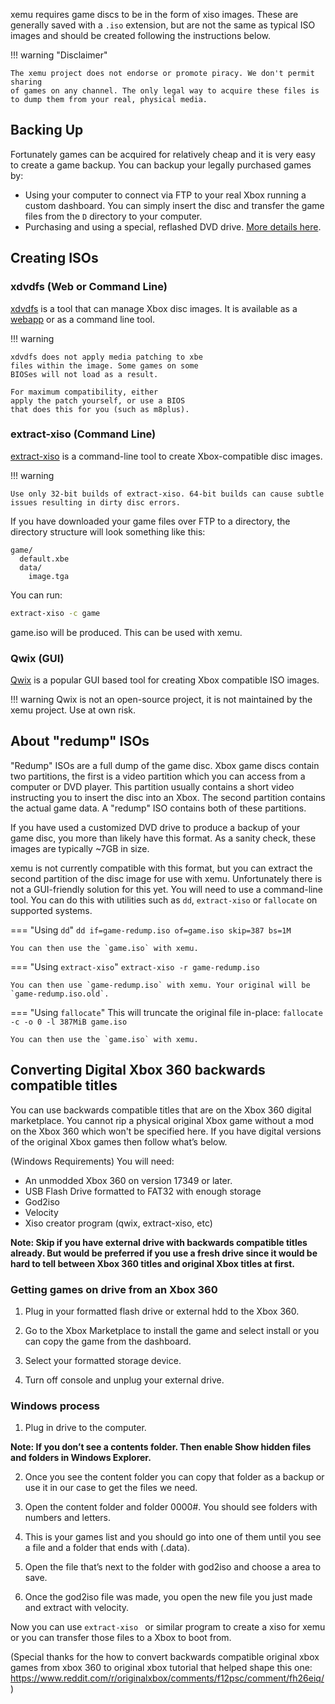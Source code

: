 xemu requires game discs to be in the form of xiso images. These are generally
saved with a `.iso` extension, but are not the same as typical ISO images and
should be created following the instructions below.

!!! warning "Disclaimer"

    The xemu project does not endorse or promote piracy. We don't permit sharing
    of games on any channel. The only legal way to acquire these files is
    to dump them from your real, physical media.

## Backing Up

Fortunately games can be acquired for relatively cheap and it is very easy to
create a game backup. You can backup your legally purchased games by:

* Using your computer to connect via FTP to your real Xbox running a custom
  dashboard. You can simply insert the disc and transfer the game files from the
  `D` directory to your computer.
* Purchasing and using a special, reflashed DVD drive. [More details here](http://wiki.redump.org/index.php?title=Microsoft_Xbox_and_Xbox_360_Dumping_Guide).

## Creating ISOs

### xdvdfs (Web or Command Line)

[xdvdfs](https://github.com/antangelo/xdvdfs)
is a tool that can manage Xbox disc images.
It is available as a [webapp](https://xiso.antangelo.com/) or as a command line tool.

!!! warning

    xdvdfs does not apply media patching to xbe
    files within the image. Some games on some
    BIOSes will not load as a result.

    For maximum compatibility, either
    apply the patch yourself, or use a BIOS
    that does this for you (such as m8plus).

### extract-xiso (Command Line)

[extract-xiso](https://github.com/XboxDev/extract-xiso) is a command-line tool
to create Xbox-compatible disc images.

!!! warning

    Use only 32-bit builds of extract-xiso. 64-bit builds can cause subtle
    issues resulting in dirty disc errors.

If you have downloaded your game files over FTP to a directory, the directory
structure will look something like this:

```
game/
  default.xbe
  data/
    image.tga
```

You can run:

```bash
extract-xiso -c game
```

game.iso will be produced. This can be used with xemu.

### Qwix (GUI)

[Qwix](https://avalaunch.net/qwix/) is a popular GUI based tool for creating
Xbox compatible ISO images.

!!! warning
    Qwix is not an open-source project, it is not maintained by the xemu project. Use at own risk.

## About "redump" ISOs

"Redump" ISOs are a full dump of the game disc. Xbox game discs contain two
partitions, the first is a video partition which you can access from a computer
or DVD player. This partition usually contains a short video instructing you to
insert the disc into an Xbox. The second partition contains the actual game
data. A "redump" ISO contains both of these partitions.

If you have used a customized DVD drive to produce a backup of your game disc,
you more than likely have this format. As a sanity check, these images are
typically ~7GB in size.

xemu is not currently compatible with this format, but you can extract the
second partition of the disc image for use with xemu. Unfortunately there is not
a GUI-friendly solution for this yet. You will need to use a command-line tool.
You can do this with utilities such as `dd`, `extract-xiso` or `fallocate` on supported systems.

=== "Using `dd`"
    ```
    dd if=game-redump.iso of=game.iso skip=387 bs=1M
    ```

    You can then use the `game.iso` with xemu.

=== "Using `extract-xiso`"
    ```
    extract-xiso -r game-redump.iso
    ```

    You can then use `game-redump.iso` with xemu. Your original will be
    `game-redump.iso.old`.

=== "Using `fallocate`"
    This will truncate the original file in-place:
    ```
    fallocate -c -o 0 -l 387MiB game.iso
    ```

    You can then use the `game.iso` with xemu.

## Converting Digital Xbox 360 backwards compatible titles

You can use backwards compatible titles that are on the Xbox 360 digital marketplace. You cannot rip a physical original Xbox game without a mod on the Xbox 360 which won't be specified here. If you have digital versions of the original Xbox games then follow what’s below.

(Windows Requirements) You will need:
* An unmodded Xbox 360 on version 17349 or later.
* USB Flash Drive formatted to FAT32 with enough storage
* God2iso 
* Velocity
* Xiso creator program (qwix, extract-xiso, etc)

**Note: Skip if you have external drive with backwards compatible titles already. But would be preferred if you use a fresh drive since it would be hard to tell between Xbox 360 titles and original Xbox titles at first.**

### Getting games on drive from an Xbox 360

1. Plug in your formatted flash drive or external hdd to the Xbox 360.

2. Go to the Xbox Marketplace to install the game and select install or you can copy the game from the dashboard.

3. Select your formatted storage device.

4. Turn off console and unplug your external drive.


### Windows process

1. Plug in drive to the computer.

**Note: If you don’t see a contents folder. Then enable Show hidden files and folders in Windows Explorer.**

2. Once you see the content folder you can copy that folder as a backup or use it in our case to get the files we need.

3. Open the content folder and folder 0000#. You should see folders with numbers and letters. 

4. This is your games list and you should go into one of them until you see a file and a folder that ends with (.data).

5. Open the file that’s next to the folder with god2iso and choose a area to save.

6. Once the god2iso file was made, you open the new file you just made and extract with velocity.

Now you can use `extract-xiso ` or similar program to create a xiso for xemu or you can transfer those files to a Xbox to boot from. 

(Special thanks for the how to convert backwards compatible original xbox games from xbox 360 to original xbox tutorial that helped shape this one: https://www.reddit.com/r/originalxbox/comments/f12psc/comment/fh26eiq/)
